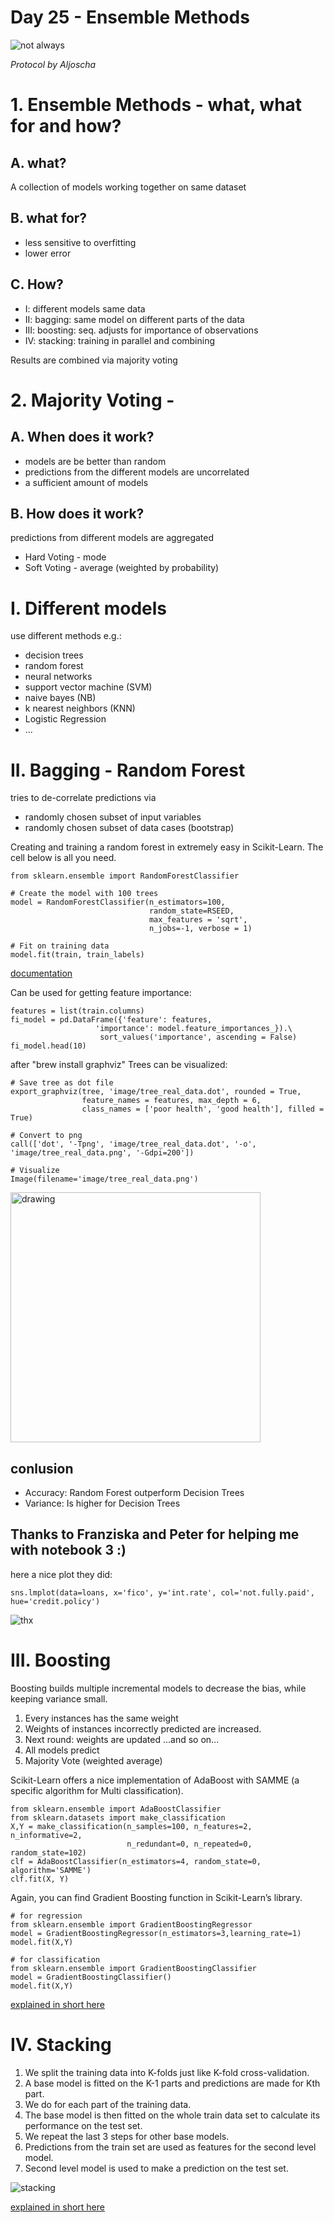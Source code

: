 # Day 25 - Ensemble Methods

![not always](https://cdn.analyticsvidhya.com/wp-content/uploads/2017/02/12152925/meme.jpg)

*Protocol by Aljoscha*

# 1. Ensemble Methods - what, what for and how?

## A. what?
A collection of models working together on same dataset

## B. what for?
- less sensitive to overfitting
- lower error

## C. How?
- I: different models same data
- II: bagging: same model on different parts of the data
- III: boosting: seq. adjusts for importance of observations
- IV: stacking: training in parallel and combining

Results are combined via majority voting

# 2. Majority Voting - 

## A. When does it work?
- models are be better than random
- predictions from the different models are uncorrelated
- a sufficient amount of models

## B. How does it work?
predictions from different models are aggregated
- Hard Voting - mode
- Soft Voting - average (weighted by probability)

# I. Different models
use different methods e.g.:
- decision trees
- random forest
- neural networks
- support vector machine (SVM)
- naive bayes (NB)
- k nearest neighbors (KNN)
- Logistic Regression
- ...

# II. Bagging - Random Forest
tries to de-correlate predictions via
- randomly chosen subset of input variables
- randomly chosen subset of data cases (bootstrap)

Creating and training a random forest in extremely easy in Scikit-Learn. The cell below is all you need.
```
from sklearn.ensemble import RandomForestClassifier

# Create the model with 100 trees
model = RandomForestClassifier(n_estimators=100, 
                               random_state=RSEED, 
                               max_features = 'sqrt',
                               n_jobs=-1, verbose = 1)

# Fit on training data
model.fit(train, train_labels)
```
[documentation](https://scikit-learn.org/stable/modules/generated/sklearn.ensemble.RandomForestClassifier.html)

Can be used for getting feature importance:

```
features = list(train.columns)
fi_model = pd.DataFrame({'feature': features,
                   'importance': model.feature_importances_}).\
                    sort_values('importance', ascending = False)
fi_model.head(10)
```
after "brew install graphviz" Trees can be visualized:
```
# Save tree as dot file
export_graphviz(tree, 'image/tree_real_data.dot', rounded = True, 
                feature_names = features, max_depth = 6,
                class_names = ['poor health', 'good health'], filled = True)

# Convert to png
call(['dot', '-Tpng', 'image/tree_real_data.dot', '-o', 'image/tree_real_data.png', '-Gdpi=200'])

# Visualize
Image(filename='image/tree_real_data.png')
```
<img src="https://raw.githubusercontent.com/JodaFlame/ds-random-forest/main/image/shorttree.png?token=AUAONYR7MRJMSM24MHIO33DA2IZJO" alt="drawing" width="400"/>

## conlusion

- Accuracy: Random Forest outperform Decision Trees
- Variance: Is higher for Decision Trees

## Thanks to Franziska and Peter for helping me with notebook 3 :)
here a nice plot they did:
```
sns.lmplot(data=loans, x='fico', y='int.rate', col='not.fully.paid', hue='credit.policy')
```
![thx](https://raw.githubusercontent.com/JodaFlame/ds-random-forest/main/image/test.png?token=AUAONYQHGM6RSPWBZGTWLCDA2I3XE)

# III. Boosting
Boosting builds multiple incremental models to decrease the bias, while keeping variance small.

1. Every instances has the same weight
2. Weights of instances incorrectly predicted are increased.
3. Next round: weights are updated ...and so on...
4. All models predict
5. Majority Vote (weighted average)

Scikit-Learn offers a nice implementation of AdaBoost with SAMME (a specific algorithm for Multi classification).
```
from sklearn.ensemble import AdaBoostClassifier
from sklearn.datasets import make_classification
X,Y = make_classification(n_samples=100, n_features=2, n_informative=2,
                          n_redundant=0, n_repeated=0, random_state=102)
clf = AdaBoostClassifier(n_estimators=4, random_state=0, algorithm='SAMME')
clf.fit(X, Y) 
```
Again, you can find Gradient Boosting function in Scikit-Learn’s library.
```
# for regression
from sklearn.ensemble import GradientBoostingRegressor
model = GradientBoostingRegressor(n_estimators=3,learning_rate=1)
model.fit(X,Y)

# for classification
from sklearn.ensemble import GradientBoostingClassifier
model = GradientBoostingClassifier()
model.fit(X,Y)
```

[explained in short here](https://towardsdatascience.com/boosting-algorithms-explained-d38f56ef3f30)

# IV. Stacking

1. We split the training data into K-folds just like K-fold cross-validation.
2. A base model is fitted on the K-1 parts and predictions are made for Kth part.
3. We do for each part of the training data.
4. The base model is then fitted on the whole train data set to calculate its performance on the test set.
5. We repeat the last 3 steps for other base models.
6. Predictions from the train set are used as features for the second level model.
7. Second level model is used to make a prediction on the test set.

![stacking](https://media.geeksforgeeks.org/wp-content/uploads/20190515104518/stacking.png)

[explained in short here](https://www.geeksforgeeks.org/stacking-in-machine-learning/)